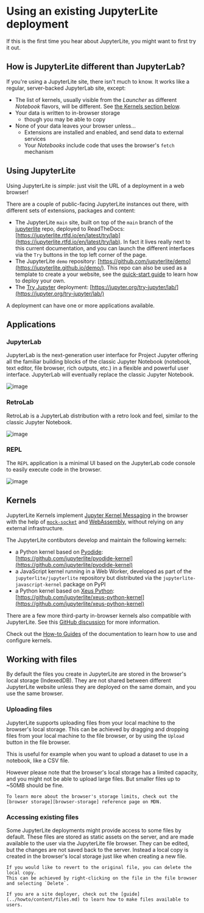 # Using an existing JupyterLite deployment

If this is the first time you hear about JupyterLite, you might want to first try it
out.

## How is JupyterLite different than JupyterLab?

If you're using a JupyterLite site, there isn't much to know. It works like a regular,
server-backed JupyterLab site, except:

- The list of kernels, usually visible from the _Launcher_ as different _Notebook_
  flavors, will be different. See [the Kernels section below](#kernels).
- Your data is written to in-browser storage
  - though you may be able to copy
- None of your data leaves your browser unless...
  - Extensions are installed and enabled, and send data to external services
  - Your _Notebooks_ include code that uses the browser's `fetch` mechanism

## Using JupyterLite

Using JupyterLite is _simple_: just visit the URL of a deployment in a web browser!

There are a couple of public-facing JupyterLite instances out there, with different sets
of extensions, packages and content:

- The JupyterLite `main` site, built on top of the `main` branch of the
  [jupyterlite](https://github.com/jupyterlite/jupyterlite) repo, deployed to
  ReadTheDocs:
  [https://jupyterlite.rtfd.io/en/latest/try/lab](https://jupyterlite.rtfd.io/en/latest/try/lab).
  In fact it lives really next to this current documentation, and you can launch the
  different interfaces via the `Try` buttons in the top left corner of the page.
- The JupyterLite `demo` repository:
  [https://github.com/jupyterlite/demo](https://jupyterlite.github.io/demo/). This repo
  can also be used as a template to create a your website, see the
  [quick-start guide](../quickstart/deploy.md) to learn how to deploy your own.
- The [Try Jupyter](https://jupyter.org/try) deployment:
  [https://jupyter.org/try-jupyter/lab/](https://jupyter.org/try-jupyter/lab/)

A deployment can have one or more applications available.

## Applications

### JupyterLab

JupyterLab is the next-generation user interface for Project Jupyter offering all the
familiar building blocks of the classic Jupyter Notebook (notebook, text editor, file
browser, rich outputs, etc.) in a flexible and powerful user interface. JupyterLab will
eventually replace the classic Jupyter Notebook.

![image](https://user-images.githubusercontent.com/591645/153932638-771ca1f4-0ec0-4b77-a5d4-644748c7538e.png)

### RetroLab

RetroLab is a JupyterLab distribution with a retro look and feel, similar to the classic
Jupyter Notebook.

![image](https://user-images.githubusercontent.com/591645/153932487-7383ced5-003d-4752-99dc-450cc780443a.png)

### REPL

The `REPL` application is a minimal UI based on the JupyterLab code console to easily
execute code in the browser.

![image](https://user-images.githubusercontent.com/591645/153935929-23a5d380-363e-490b-aabd-f0a780140588.png)

## Kernels

JupyterLite Kernels implement [Jupyter Kernel Messaging][jkm] in the browser with the
help of [`mock-socket`][mock-socket] and [WebAssembly][webassembly], without relying on
any external infrastructure.

The JupyterLite contibutors develop and maintain the following kernels:

- a Python kernel based on [Pyodide][pyodide]:
  [https://github.com/jupyterlite/pyodide-kernel](https://github.com/jupyterlite/pyodide-kernel)
- a JavaScript kernel running in a Web Worker, developed as part of the
  `jupyterlite/jupyterlite` repository but distributed via the
  `jupyterlite-javascript-kernel` package on PyPI
- a Python kernel based on [Xeus Python][xeus-python]:
  [https://github.com/jupyterlite/xeus-python-kernel](https://github.com/jupyterlite/xeus-python-kernel)

There are a few more third-party in-browser kernels also compatible with JupyterLite.
See this [GitHub discussion][github-discussion-kernels] for more information.

Check out the [How-to Guides](../howto/index.md) of the documentation to learn how to
use and configure kernels.

[jkm]: https://jupyter-client.readthedocs.io/en/stable/messaging.html
[mock-socket]: https://github.com/thoov/mock-socket
[webassembly]: https://developer.mozilla.org/en-US/docs/WebAssembly
[github-discussion-kernels]: https://github.com/jupyterlite/jupyterlite/discussions/968
[pyodide]: https://pyodide.org
[xeus-python]: https://github.com/jupyter-xeus/xeus-python

## Working with files

By default the files you create in JupyterLite are stored in the browser's local storage
(IndexedDB). They are not shared between different JupyterLite website unless they are
deployed on the same domain, and you use the same browser.

### Uploading files

JupyterLite supports uploading files from your local machine to the browser's local
storage. This can be achieved by dragging and dropping files from your local machine to
the file browser, or by using the `Upload` button in the file browser.

This is useful for example when you want to upload a dataset to use in a notebook, like
a CSV file.

However please note that the browser's local storage has a limited capacity, and you
might not be able to upload large files. But smaller files up to ~50MB should be fine.

```{note}
To learn more about the browser's storage limits, check out the [browser storage][browser-storage] reference page on MDN.
```

[browser-storage]:
  https://developer.mozilla.org/en-US/docs/Web/API/Storage_API/Storage_quotas_and_eviction_criteria

### Accessing existing files

Some JupyterLite deployments might provide access to some files by default. These files
are stored as static assets on the server, and are made available to the user via the
JupyterLite file browser. They can be edited, but the changes are not saved back to the
server. Instead a local copy is created in the browser's local storage just like when
creating a new file.

```{note}
If you would like to revert to the original file, you can delete the local copy.
This can be achieved by right-clicking on the file in the file browser and selecting `Delete`.
```

```{note}
If you are a site deployer, check out the [guide](../howto/content/files.md) to learn how to make files available to users.
```
